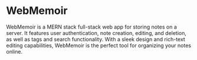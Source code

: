 # WebMemoir
WebMemoir is a MERN stack full-stack web app for storing notes on a server. It features user authentication, note creation, editing, and deletion, as well as tags and search functionality. With a sleek design and rich-text editing capabilities, WebMemoir is the perfect tool for organizing your notes online.
